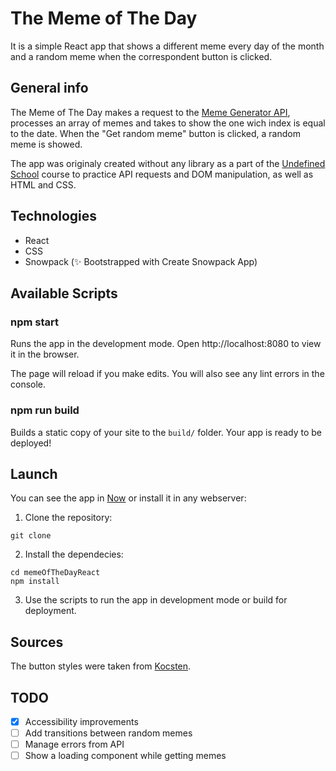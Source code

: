 # The Meme of The Day

It is a simple React app that shows a different meme every day of the month and a random meme when the correspondent button is clicked.

## General info

The Meme of The Day makes a request to the [Meme Generator API](https://api.imgflip.com/), processes an array of memes and takes to show the one wich index is equal to the date. When the "Get random meme" button is clicked, a random meme is showed.

The app was originaly created without any library as a part of the [Undefined School](https://github.com/undefinedschool/project-3-meme-of-the-day) course to practice API requests and DOM manipulation, as well as HTML and CSS.

## Technologies

- React
- CSS
- Snowpack (✨ Bootstrapped with Create Snowpack App)

## Available Scripts

### npm start

Runs the app in the development mode.
Open http://localhost:8080 to view it in the browser.

The page will reload if you make edits.
You will also see any lint errors in the console.

### npm run build

Builds a static copy of your site to the `build/` folder.
Your app is ready to be deployed!

## Launch

You can see the app in [Now](https://memeoftheday.now.sh/) or install it in any webserver:

1. Clone the repository:

```
git clone
```

2. Install the dependecies:

```
cd memeOfTheDayReact
npm install
```

3. Use the scripts to run the app in development mode or build for deployment.

## Sources

The button styles were taken from [Kocsten](https://codepen.io/kocsten).

## TODO

- [x] Accessibility improvements
- [ ] Add transitions between random memes
- [ ] Manage errors from API
- [ ] Show a loading component while getting memes
